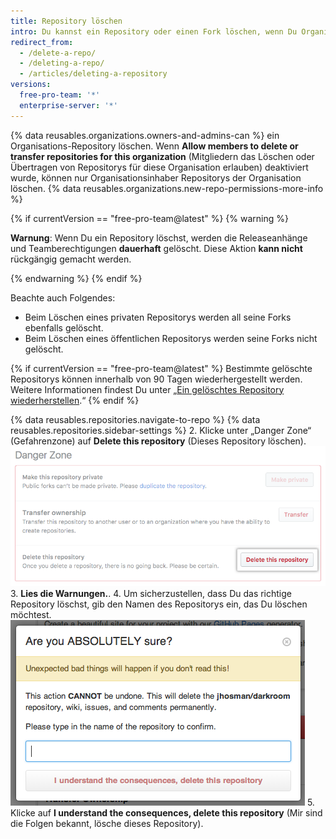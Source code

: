 ```yaml
---
title: Repository löschen
intro: Du kannst ein Repository oder einen Fork löschen, wenn Du Organisationsinhaber bist oder über Administratorberechtigungen für das Repository oder den Fork verfügst. Durch das Löschen eines geforkten Repositorys wird das vorgelagerte Repository nicht gelöscht.
redirect_from:
  - /delete-a-repo/
  - /deleting-a-repo/
  - /articles/deleting-a-repository
versions:
  free-pro-team: '*'
  enterprise-server: '*'
---
```


{% data reusables.organizations.owners-and-admins-can %} ein Organisations-Repository löschen. Wenn **Allow members to delete or transfer repositories for this organization** (Mitgliedern das Löschen oder Übertragen von Repositorys für diese Organisation erlauben) deaktiviert wurde, können nur Organisationsinhaber Repositorys der Organisation löschen. {% data reusables.organizations.new-repo-permissions-more-info %}

{% if currentVersion == "free-pro-team@latest" %}
{% warning %}

**Warnung**: Wenn Du ein Repository löschst, werden die Releaseanhänge und Teamberechtigungen **dauerhaft** gelöscht. Diese Aktion **kann nicht** rückgängig gemacht werden.

{% endwarning %}
{% endif %}

Beachte auch Folgendes:
- Beim Löschen eines privaten Repositorys werden all seine Forks ebenfalls gelöscht.
- Beim Löschen eines öffentlichen Repositorys werden seine Forks nicht gelöscht.

{% if currentVersion == "free-pro-team@latest" %}
Bestimmte gelöschte Repositorys können innerhalb von 90 Tagen wiederhergestellt werden. Weitere Informationen findest Du unter „[Ein gelöschtes Repository wiederherstellen](/articles/restoring-a-deleted-repository).“
{% endif %}

{% data reusables.repositories.navigate-to-repo %}
{% data reusables.repositories.sidebar-settings %}
2. Klicke unter „Danger Zone“ (Gefahrenzone) auf **Delete this repository** (Dieses Repository löschen). ![Schaltfläche „Repository deletion" (Repository Löschung)](/assets/images/help/repository/repo-delete.png)
3. **Lies die Warnungen.**.
4. Um sicherzustellen, dass Du das richtige Repository löschst, gib den Namen des Repositorys ein, das Du löschen möchtest. ![Lösch-Kennzeichnung](/assets/images/help/repository/repo-delete-confirmation.png)
5. Klicke auf **I understand the consequences, delete this repository** (Mir sind die Folgen bekannt, lösche dieses Repository).
